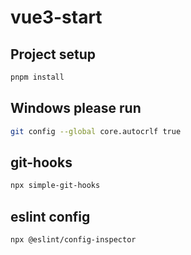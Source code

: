 # vue3-start

## Project setup

```bash
pnpm install
```

## Windows please run

```bash
git config --global core.autocrlf true
```

## git-hooks

```bash
npx simple-git-hooks
```

## eslint config

```bash
npx @eslint/config-inspector
```
